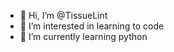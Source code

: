 - 👋 Hi, I’m @TissueLint
- 👀 I’m interested in learning to code
- 🌱 I’m currently learning python
<!---
TissueLint/TissueLint is a ✨ special ✨ repository because its `README.md` (this file) appears on your GitHub profile.
You can click the Preview link to take a look at your changes.
--->
